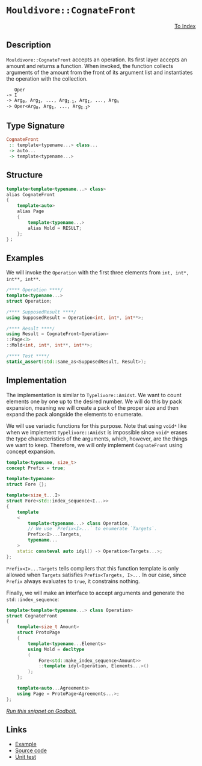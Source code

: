 <!-- Copyright 2024 Feng Mofan
SPDX-License-Identifier: Apache-2.0 -->

# `Mouldivore::CognateFront`

<p style='text-align: right;'><a href="../../../facilities/metafunctions.md#mouldivore-cognate-front">To Index</a></p>

## Description

`Mouldivore::CognateFront` accepts an operation.
Its first layer accepts an amount and returns a function.
When invoked, the function collects arguments of the amount from the front of its argument list and instantiates the operation with the collection.

<pre><code>   Oper
-> I
-> Arg<sub>0</sub>, Arg<sub>1</sub>, ..., Arg<sub>I-1</sub>, Arg<sub>I</sub>, ..., Arg<sub>n</sub>
-> Oper&lt;Arg<sub>0</sub>, Arg<sub>1</sub>, ..., Arg<sub>I-1</sub>&gt;</code></pre>

## Type Signature

```Haskell
CognateFront
 :: template<typename...> class...
 -> auto...
 -> template<typename...>
```

## Structure

```C++
template<template<typename...> class>
alias CognateFront
{
    template<auto>
    alias Page
    {
        template<typename...>
        alias Mold = RESULT;
    };
}；
```

## Examples

We will invoke the `Operation` with the first three elements from `int, int*, int**, int**`.

```C++
/**** Operation ****/
template<typename...>
struct Operation;

/**** SupposedResult ****/
using SupposedResult = Operation<int, int*, int**>;

/**** Result ****/
using Result = CognateFront<Operation>
::Page<3>
::Mold<int, int*, int**, int**>;

/**** Test ****/
static_assert(std::same_as<SupposedResult, Result>);
```

## Implementation

The implementation is similar to `Typelivore::Amidst`.
We want to count elements one by one up to the desired number.
We will do this by pack expansion, meaning we will create a pack of the proper size and then expand the pack alongside the elements to enumerate.

We will use variadic functions for this purpose.
Note that using `void*` like when we implement `Typelivore::Amidst` is impossible since `void*` erases the type characteristics of the arguments, which, however, are the things we want to keep.
Therefore, we will only implement `CognateFront` using concept expansion.

```C++
template<typename, size_t>
concept Prefix = true;

template<typename>
struct Fore {};

template<size_t...I>
struct Fore<std::index_sequence<I...>>
{
    template
    <
        template<typename...> class Operation,
        // We use `Prefix<I>...` to enumerate `Targets`.
        Prefix<I>...Targets,
        typename...
    >
    static consteval auto idyl() -> Operation<Targets...>;
};
```

`Prefix<I>...Targets` tells compilers that this function template is only allowed when `Targets` satisfies `Prefix<Targets, I>...`
In our case, since `Prefix` always evaluates to `true`, it constrains nothing.

Finally, we will make an interface to accept arguments and generate the `std::index_sequence`:

```C++
template<template<typename...> class Operation>
struct CognateFront
{
    template<size_t Amount>
    struct ProtoPage
    {
        template<typename...Elements>
        using Mold = decltype
        (
            Fore<std::make_index_sequence<Amount>>
            ::template idyl<Operation, Elements...>()
        );
    };

    template<auto...Agreements>
    using Page = ProtoPage<Agreements...>;
};
```

[*Run this snippet on Godbolt.*](https://godbolt.org/#z:OYLghAFBqd5QCxAYwPYBMCmBRdBLAF1QCcAaPECAMzwBtMA7AQwFtMQByARg9KtQYEAysib0QXACx8BBAKoBnTAAUAHpwAMvAFYTStJg1DIApACYAQuYukl9ZATwDKjdAGFUtAK4sGEgJykrgAyeAyYAHI%2BAEaYxCAAbKQADqgKhE4MHt6%2BASlpGQKh4VEssfEArLaY9o4CQgRMxATZPn5cgXaYDpkNTQTFkTFxibaNza25HWP9g6XlIBUAlLaoXsTI7BwA9ABU%2BweHR8e72yYaAIJ7BwDUACKYya6MyHiYCjeHZ5fXJ39H3wu5yBZgAzGFkN4sDcTKC3F5HLRCABPWHYYHmcEMSFeaGwtzIBQEdBYKhojGXAiYFjJAxU/EEZFPZhsUg3dIAL0wAH0COTLmhsY8CDdlMRMDRVDDQXcbgRiF5MLCrJdgb9/hr9oD1TcAJI0%2BhsQRMOoMT4HbWaq2nClXQ43ABiJEw5q1wKpBpNSrhjOZrG96MuRIVDkdzphAHYrBG7srbR7aV78ZyeQQAHQZ3X8i7Bryhp3i5PEkAgMJYVTcpQAR0VQvxuozafJoMDQKjwJunbl1MT9MuXelbg7A67Cbp3rcvsY/sbaJukKYCg%2BAHknsQTZlSMORzdttsbgB1F1eJQwhIaMUSvCqeto2fnuWoG6MHxxL1njQAFSawEwBAUJjnk2/Y7qK4qSreLaNt%2BxC/v%2BW4gTuU4spgs6IdKrYDkSG7IPOAhEpgABuYg3EwCJPng6DIrQEBLDcAC0c6rm%2Bpr4jBcEKLOLZxqqMY8UCPz2h4wDMFSDrELIro2pSPbjgyslJj6TLTmwXHYPOBhLjczHrqx3FBvKeYisJomYOJsgYu26FjopbgpryNwXCwayCNmWGGaGYqoEQyhML%2B26RiqFygd2nr0kpfqqRm2CGow/5uaBJ5hMANwALKeOg0qylgkJTgFA4QPloEFhORLoCWLBMAA1jyZaYBW1a1ps%2BJOS5fLcfpwUhV2JY2VSNyUdR%2BI6RuAhsjF1JxZxGZorRRWdks/EDiYfGgkFAV9ROZFEI2FzAOKk2CABnUDklRiin5LqwrKXk%2BZdLX7Zgh3/mp/ErbGa22uq1qWrc2CqKwtIul8arWiDqqqmCEJQldcKCpsyTxZ1oO3CNppSYCm0MspKGvQZIYimjmRvYJtxCF4ySpEo6AAErvF4tAiuDFxnSl5OU2kmC0/TjNZdpa6jQw%2BJhAQbIi7sYuCPszbraT%2Bw3HTCgM0zFrAqzCs8yK103CZXrma5cJEwI2Ylr5/lwqCJsgOltDoMLgiSwQEsDVLzvi7sMtffan7vCrboGTh3KLkozQQGVJYKP6QfHW47NU1zivK2yieM2ii1rRwKy0JwFS8H4HBaKQqCcEOljWOyawbFdYI8KQBCaJnKxVYskhphoAAcZhmP4/hcBUHft1wEYRtI2ccJIvAsBIGgaKQ%2BeF8XHC8AoICz/XBeZ6QcCwDAiAgGsBDJAi5CUGgNJ0HEET%2Bpwqjtwk9EJJINzAMguFSGmZi8FzhAkJRej8IIEQYh2BSBkIIRQKh1Ab1ILoLgpAADu65kicB4FnHOecG5F04MuBER8RSoCoDcW%2B99H7P1fjcd%2BZgbgQA8OfegxAYQ1yWLwdeWgVgQCQGfZIF8yAUAgFwnhIBgBSDMHwOgVJiArwgNETB0QwhNGRCg3gcjmDEGRMuaI2hujr1rmfI0BBlwMFoIo6BWBoheGAG4MQtAV7cF4FgSqRhxCmLwOKHohF3iYPqt0BEWxa4ixqJgpE0R1xqI8FgTB8o8BTzsaQDxxBoicweI44ASIjANxWFQAwwAFAADU3jwOYvnWuADhCiHEKA0pEC1CYNgfoQwxhrDWH0HgaIK9IArFQIjTItj6JlWuqYMulgzAL3icQSiniOnVFqJkFwDB3CeDaHoEIYQhhlBGHAqmhQsiLKmPkdIpo5jDHiHAroPR6jjBaLs9o0ztG9EuUc9ZJyZgTGuXobCzRHkLC4CsBQldNgSDQRwXOc9MGLyIXfB%2BT8X5v1blQiAuAf4MMxD8lhGSVgIEwEwLA8RaKkGbpIUEaZ/CghHhoSQZhJDng0BUBIgQx4T1IFPUEXA0wJC4Akdu/hB4JAqJIPuJKkjz14IvZeq864ZK3rvDh%2B9cHHz4QI%2BhV82CcCaCwQiEZ6JMA0g0ih/g0yssLt/Ig4zypwNKUAip0gqlKBqdA3QojEFMGQXYoFILhVYI4Dgw%2BCIbgEIhSQp%2BC5zodANW3ahtDuH0MYaCMwzCJUb3YZw1AdC4gn34SmqNIxg3CN7rPGgjM4hSJkdAlRCilGkDLWojRWiHAVr0XFQxxjMFmIsVY2gNiK0OIac4wu%2BA3GOA8bYo1qgfFUgrQEsehdgmhOROErYhcokxNrvExJShkk9uSpKrJfk8kFKKRWi15SQHWtkNUqBhcHX1PSYMqwlgWltPgJ07p%2BFOB9OJAMppwzRlxFNZMvFZzTRzIWTkG5KySjHL0Fs00kwbnQcyF8jZtzzkMD6K80D7yah3IubMVZ8wkMfKuRh05Dy8OQZ%2BasdYAKKNj3dWCzgAaoU6pDfqw11DEUmpjaihNbCMVYpxZQIFjLmX6vJRGCo/hh6ggpVS/loLoGitsOK1hm9t57wPng9NirL7Xw4Gq0hLAFCEVwoRUN44iRf3wCav%2B5rZCWpPWA%2BQtqL06BAKCBBSClFuowQp7Bcr8GENUAZozJmzNeiJBGzNPCY2gnjSppNKAov0K00lkYxnKbclM/4bk5mCDciC9a8RRbKAlsLlWkxtdys1u0fWlN%2Bim0mL7ZgcxljrG2Nrt2pxC77GuLuUOrxo7kC%2BInYIQJ0CZ0KPnZE8Zy7eCrqSdSTd6TE18GyXuzAhTmSHrs8eiQp7wHOdqW569jShk2GCe0vFXTTS2O2OHW91gRkirGRMy7vysMoeA7B5Z8zEPPPgwIb7myCiHLI08zDMycPoaWacj7po0MDDB98l5RGYco7%2B4CyjVdMe0Z8wvBjBWbiGeMzcLLaZcvsasyQLjcX0WkExdikYeKGWTxAN3NMoJQQVH7vymenOIycvk/jpeSm1504JRUYlQ8Iwz3bpIXuXBO5mCSGPUEeORWcDRYmoFn8hca5F/FlY8T0jOEkEAA%3D%3D%3D)

## Links

- [Example](../../../code/facilities/metafunctions/mouldivore/cognate_front/implementation.hpp)
- [Source code](../../../../conceptrodon/descend/mouldivore/cognate_front.hpp)
- [Unit test](../../../../tests/unit/metafunctions/mouldivore/cognate_front.test.hpp)
